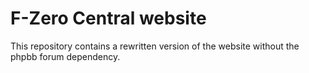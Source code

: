 # F-Zero Central website

This repository contains a rewritten version of the website without the phpbb
forum dependency.
